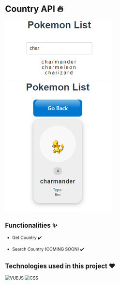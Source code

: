 # Country API 🔥
![index](https://github.com/Daniels-not/pokemon-list/blob/main/filter.PNG)
![router](https://github.com/Daniels-not/pokemon-list/blob/main/get-pokemon.PNG)

## Functionalities ✨

- Get Country ✔️

- Search Country (COMING SOON) ✔️

## Technologies used in this project ❤️

![VUEJS](https://img.shields.io/badge/Vue.js-35495E?style=for-the-badge&logo=vue.js&logoColor=4FC08D) ![CSS](https://img.shields.io/badge/CSS3-1572B6?style=for-the-badge&logo=css3&logoColor=white)
